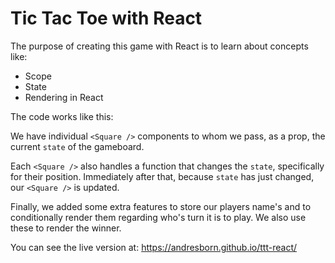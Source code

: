# Tic Tac Toe with React

The purpose of creating this game with React is to learn about concepts like:

- Scope
- State
- Rendering in React

The code works like this:

We have individual `<Square />` components to whom we pass, as a prop, the current `state` of the gameboard.

Each `<Square />` also handles a function that changes the `state`, specifically for their position. Immediately after that, because `state` has just changed, our `<Square />` is updated.

Finally, we added some extra features to store our players name's and to conditionally render them regarding who's turn it is to play. We also use these to render the winner.

You can see the live version at:
https://andresborn.github.io/ttt-react/
